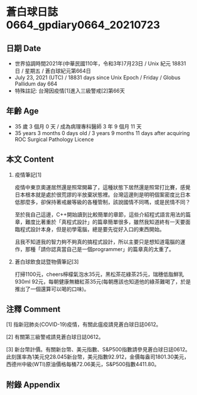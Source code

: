 [_metadata_:encoding]: - "utf-8"
[_metadata_:language]: - "zh-Hant-TW"
[_metadata_:fileformat]: - "markdown"
[_metadata_:MIME_type]: - "text/plain"
[_metadata_:markdown_version]: - "commonmark version 0.30"
[_metadata_:markdown_spec]: - "https://spec.commonmark.org/0.30/"

# 蒼白球日誌0664_gpdiary0664_20210723 #

## 日期 Date ##

* 世界協調時間2021年(中華民國110年，令和3年)7月23日 / Unix 紀元 18831 日 / 星期五 / 蒼白球紀元第664日
* July 23, 2021 (UTC) / 18831 days since Unix Epoch / Friday / Globus Pallidum day 664
* 特殊註記: 台灣因疫情[1]進入三級警戒[2]第66天

## 年齡 Age ##

* 35 歲 3 個月 0 天 / 成為病理專科醫師 3 年 9 個月 11 天
* 35 years 3 months 0 days old / 3 years 9 months 11 days after acquiring ROC Surgical Pathology Licence

## 本文 Content ##

1. 疫情筆記[1]
    
    疫情中東京奧運居然還是照常開幕了，這種狀態下居然還是照常打比賽，感覺日本根本就是處於很荒謬的半放棄狀態裡。台灣這邊則是明明個案密度比日本低那麼多，卻保持著戒嚴等級的各種管制，該說國情不同嗎，或是民情不同？

    至於我自己這邊，C++開始讀到比較簡單的章節，這些介紹程式語言用法的篇章，難度比著重於「真程式設計」的篇章簡單很多，雖然我知道終有一天要面臨程式設計本身，但是初學電腦，總是要先從好入口的東西開始。

    且我不知道我的智力夠不夠真的搞程式設計，所以主要只是想知道電腦的運作，那種「請你認真當自己是一個programmer」的篇章真的太重了。
    
2. 蒼白球飲食誌暨物價筆記[3]
    
    打掃1100元，cheers檸檬氣泡水35元，黑松茶花綠茶25元，瑞穗低脂鮮乳930ml 92元，每朝健康無糖紅茶35元(每朝應該也知道他的綠茶難喝了，於是推出了一個還算可以喝的口味)。

## 注釋 Comment ##

[1] 指新冠肺炎(COVID-19)疫情，有關此瘟疫請見蒼白球日誌0612。

[2] 有關第三級警戒請見蒼白球日誌0612。

[3] 新台幣計價。有關新台幣、美元指數、S&P500指數請參見蒼白球日誌0612。此刻匯率為1美元兌28.045新台幣，美元指數92.912，金價每盎司1801.30美元，西德州中級(WTI)原油價格每桶72.06美元，S&P500指數4411.80。

## 附錄 Appendix ##

